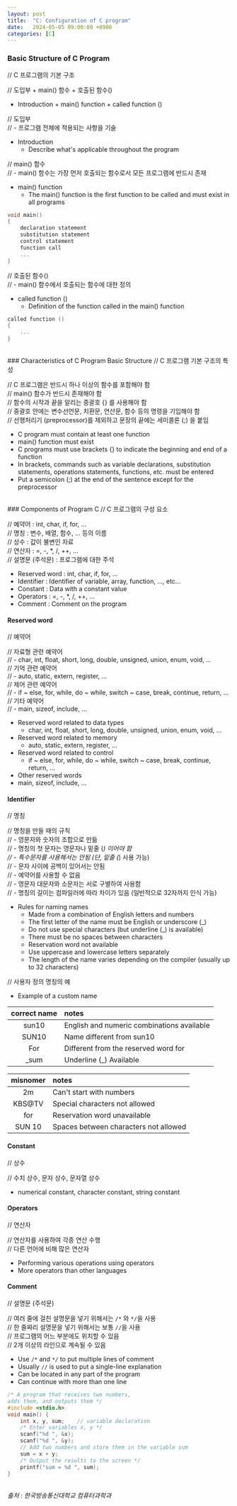 ```yaml
---
layout: post
title:  "C: Configuration of C program"
date:   2024-05-05 09:00:00 +0900
categories: [C]
---
```


### Basic Structure of C Program   
// C 프로그램의 기본 구조   
   
// 도입부 + main() 함수 + 호출된 함수()   
- Introduction + main() function + called function ()   
   
// 도입부   
// - 프로그램 전체에 적용되는 사항을 기술   
- Introduction   
  - Describe what's applicable throughout the program   
   
// main() 함수   
// - main() 함수는 가장 먼저 호출되는 함수로서 모든 프로그램에 반드시 존재   
- main() function   
  - The main() function is the first function to be called and must exist in all programs   
   
```c
void main()
{
    declaration statement
    substitution statement
    control statement
    function call
    ...
}
```
   
// 호출된 함수()   
// - main() 함수에서 호출되는 함수에 대한 정의   
- called function ()   
  - Definition of the function called in the main() function   
   
```c
called function ()
{
    ...
}
```
   
<br />
### Characteristics of C Program Basic Structure   
// C 프로그램 기본 구조의 특성   
   
// C 프로그램은 반드시 하나 이상의 함수를 포함해야 함   
// main() 함수가 반드시 존재해야 함   
// 함수의 시작과 끝을 알리는 중괄호 {} 를 사용해야 함   
// 중괄호 안에는 변수선언문, 치환문, 연산문, 함수 등의 명령을 기입해야 함   
// 선행처리기 (preprocessor)를 제외하고 문장의 끝에는 세미콜론 (;) 을 붙임   
- C program must contain at least one function   
- main() function must exist   
- C programs must use brackets {} to indicate the beginning and end of a function   
- In brackets, commands such as variable declarations, substitution statements, operations statements, functions, etc. must be entered   
- Put a semicolon (;) at the end of the sentence except for the preprocessor   
   
<br />
### Components of Program C   
// C 프로그램의 구성 요소   
   
// 예약어 : int, char, if, for, ...   
// 명칭 : 변수, 배열, 함수, ... 등의 이름   
// 상수 : 값이 불변인 자료   
// 연산자 : =, -, *, /, ++, ...   
// 설명문 (주석문) : 프로그램에 대한 주석   
- Reserved word : int, char, if, for, ...   
- Identifier : Identifier of variable, array, function, ..., etc...   
- Constant : Data with a constant value   
- Operators : =, -, *, /, ++, ...   
- Comment : Comment on the program   
   
#### Reserved word   
// 예약어   
   
// 자료형 관련 예약어   
// - char, int, float, short, long, double, unsigned, union, enum, void, ...   
// 기억 관련 예약어   
// - auto, static, extern, register, ...   
// 제어 관련 예약어   
// - if ~ else, for, while, do ~ while, switch ~ case, break, continue, return, ...   
// 기타 예약어   
// - main, sizeof, include, ...   
- Reserved word related to data types   
  - char, int, float, short, long, double, unsigned, union, enum, void, ...   
- Reserved word related to memory   
  - auto, static, extern, register, ...   
- Reserved word related to control   
  - if ~ else, for, while, do ~ while, switch ~ case, break, continue, return, ...   
- Other reserved words   
 - main, sizeof, include, ...   
   
#### Identifier   
// 명칭   
   
// 명칭을 만들 때의 규칙   
// - 영문자와 숫자의 조합으로 만듦   
// - 명칭의 첫 문자는 영문자나 밑줄 (_) 이어야 함   
// - 특수문자를 사용해서는 안됨 (단, 밑줄 (_) 사용 가능)   
// - 문자 사이에 공백이 있어서는 안됨   
// - 예약어를 사용할 수 없음   
// - 영문자 대문자와 소문자는 서로 구별하여 사용함   
// - 명칭의 길이는 컴파일러에 따라 차이가 있음 (일반적으로 32자까지 인식 가능)   
- Rules for naming names   
  - Made from a combination of English letters and numbers   
  - The first letter of the name must be English or underscore (_)   
  - Do not use special characters (but underline (_) is available)   
  - There must be no spaces between characters   
  - Reservation word not available   
  - Use uppercase and lowercase letters separately   
  - The length of the name varies depending on the compiler (usually up to 32 characters)   
   
// 사용자 정의 명칭의 예   
- Example of a custom name   
   
|correct name|notes|
|:---:|:---|
|sun10|English and numeric combinations available|
|SUN10|Name different from sun10|
|For|Different from the reserved word for|
|_sum|Underline (_) Available|
   
|misnomer|notes|
|:---:|:---|
|2m|Can't start with numbers|
|KBS@TV|Special characters not allowed|
|for|Reservation word unavailable|
|SUN 10|Spaces between characters not allowed|
   
#### Constant   
// 상수   
   
// 수치 상수, 문자 상수, 문자열 상수   
- numerical constant, character constant, string constant   
   
#### Operators   
// 연산자   
   
// 연산자를 사용하여 각종 연산 수행   
// 다른 언어에 비해 많은 연산자   
- Performing various operations using operators   
- More operators than other languages   
   
#### Comment   
// 설명문 (주석문)   
   
// 여러 줄에 걸친 설명문을 넣기 위해서는 `/*` 와 `*/`을 사용   
// 한 줄짜리 설명문을 넣기 위해서는 보통 `//`을 사용   
// 프로그램의 어느 부분에도 위치할 수 있음   
// 2개 이상의 라인으로 계속될 수 있음   
- Use `/*` and `*/` to put multiple lines of comment   
- Usually `//` is used to put a single-line explanation   
- Can be located in any part of the program   
- Can continue with more than one line   
   
```c
/* A program that receives two numbers, 
adds them, and outputs them */
#include <stdio.h>
void main() {
    int x, y, sum;    // variable declaration
    /* Enter variables x, y */
    scanf("%d ", &x);
    scanf("%d ", &y);
    // Add two numbers and store them in the variable sum
    sum = x + y;
    /* Output the results to the screen */
    printf("sum = %d ", sum);
}
```
   
<br />
<cite>출처 : 한국방송통신대학교 컴퓨터과학과</cite>
